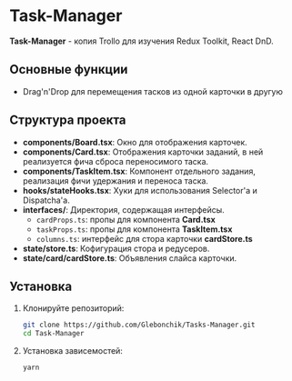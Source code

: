 # Task-Manager

**Task-Manager** - копия Trollo для изучения Redux Toolkit, React DnD.  

## Основные функции
- Drag'n'Drop для перемещения тасков из одной карточки в другую


## Структура проекта

- **components/Board.tsx**: Окно для отображения карточек.
- **components/Сard.tsx**: Отображения карточки заданий, в ней реализуется фича сброса переносимого таска.
- **components/TaskItem.tsx**: Компонент отдельного задания, реализация фичи удержания и переноса таска.
- **hooks/stateHooks.tsx**: Хуки для использования Selector'а и Dispatcha'а.
- **interfaces/**: Директория, содержащая интерфейсы.
  - `cardProps.ts`: пропы для компонента **Card.tsx**
  - `taskProps.ts`: пропы для компонента **TaskItem.tsx**
  - `columns.ts`: интерфейс для стора карточки **cardStore.ts**
- **state/store.ts**: Кофигурация стора и редусеров.
- **state/card/cardStore.ts**: Объявления слайса карточки.

## Установка

1. Клонируйте репозиторий:
   ```bash
   git clone https://github.com/Glebonchik/Tasks-Manager.git
   cd Task-Manager

1. Установка зависемостей:
   ```bash
   yarn